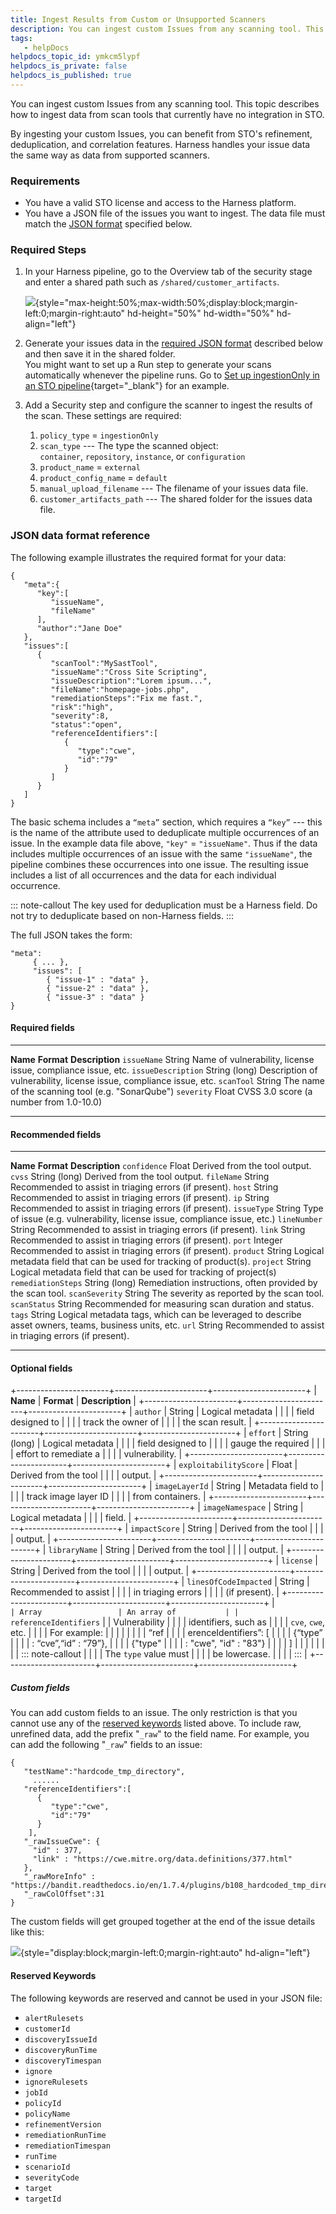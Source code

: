 ```yaml
---
title: Ingest Results from Custom or Unsupported Scanners
description: You can ingest custom Issues from any scanning tool. This topic describes how to ingest data from scan tools that currently have no integration in STO.
tags: 
   - helpDocs
helpdocs_topic_id: ymkcm5lypf
helpdocs_is_private: false
helpdocs_is_published: true
---
```


You can ingest custom Issues from any scanning tool. This topic
describes how to ingest data from scan tools that currently have no
integration in STO.

By ingesting your custom Issues, you can benefit from STO\'s refinement,
deduplication, and correlation features. Harness handles your issue data
the same way as data from supported scanners.

### Requirements

-   You have a valid STO license and access to the Harness platform.
-   You have a JSON file of the issues you want to ingest. The data file
    must match the [JSON format](#json-data-format-reference) specified
    below.

### Required Steps

1.  In your Harness pipeline, go to the Overview tab of the security
    stage and enter a shared path such as `/shared/customer_artifacts`.

    ![](https://files.helpdocs.io/kw8ldg1itf/articles/ijkyokxrot/1661880426879/sto-pipeline-shared-path.png){style="max-height:50%;max-width:50%;display:block;margin-left:0;margin-right:auto"
    hd-height="50%" hd-width="50%" hd-align="left"}

2.  Generate your issues data in the [required JSON
    format](#jaon-data-format-reference) described below and then save
    it in the shared folder.\
    You might want to set up a Run step to generate your scans
    automatically whenever the pipeline runs. Go to [Set up
    ingestionOnly in an STO
    pipeline](https://docs.harness.io/article/d24n34qdbk){target="_blank"}
    for an example.

3.  Add a Security step and configure the scanner to ingest the results
    of the scan. These settings are required:
    1.  `policy_type` = `ingestionOnly`
    2.  `scan_type` --- The type the scanned object:
        `container`, `repository`, `instance`, or `configuration`
    3.  `product_name` = `external`
    4.  `product_config_name` = `default`
    5.  `manual_upload_filename` --- The filename of your issues data
        file.
    6.  `customer_artifacts_path` --- The shared folder for the issues
        data file.

### JSON data format reference

The following example illustrates the required format for your data:

``` {.hljs .json}
{
   "meta":{
      "key":[
         "issueName",
         "fileName"
      ],
      "author":"Jane Doe"
   },
   "issues":[
      {
         "scanTool":"MySastTool",
         "issueName":"Cross Site Scripting",
         "issueDescription":"Lorem ipsum...",
         "fileName":"homepage-jobs.php",
         "remediationSteps":"Fix me fast.",
         "risk":"high",
         "severity":8,
         "status":"open",
         "referenceIdentifiers":[
            {
               "type":"cwe",
               "id":"79"
            }
         ]
      }
   ]
}
```

The basic schema includes a `“meta”` section, which requires a `“key”`
--- this is the name of the attribute used to deduplicate multiple
occurrences of an issue. In the example data file above, `"key"` =
`"issueName"`. Thus if the data includes multiple occurrences of an
issue with the same `"issueName"`, the pipeline combines these
occurrences into one issue. The resulting issue includes a list of all
occurrences and the data for each individual occurrence.

::: note-callout
The key used for deduplication must be a Harness field. Do not try to
deduplicate based on non-Harness fields.
:::

The full JSON takes the form:

``` {.hljs .json}
"meta": 
     { ... }, 
     "issues": [ 
        { "issue-1" : "data" }, 
        { "issue-2" : "data" },
        { "issue-3" : "data" }
}
```

#### **Required fields**

  -------------------- --------------- ---------------------------------------------------------------------
  **Name**             **Format**      **Description**
  `issueName`          String          Name of vulnerability, license issue, compliance issue, etc.
  `issueDescription`   String (long)   Description of vulnerability, license issue, compliance issue, etc.
  `scanTool`           String          The name of the scanning tool (e.g. "SonarQube")
  `severity`           Float           CVSS 3.0 score (a number from 1.0-10.0)
  -------------------- --------------- ---------------------------------------------------------------------

#### **Recommended fields**

  -------------------- --------------- -----------------------------------------------------------------------------------------------------
  **Name**             **Format**      **Description**
  `confidence`         Float           Derived from the tool output.
  `cvss`               String (long)   Derived from the tool output.
  `fileName`           String          Recommended to assist in triaging errors (if present).
  `host`               String          Recommended to assist in triaging errors (if present).
  `ip`                 String          Recommended to assist in triaging errors (if present).
  `issueType`          String          Type of issue (e.g. vulnerability, license issue, compliance issue, etc.)
  `lineNumber`         String          Recommended to assist in triaging errors (if present).
  `link`               String          Recommended to assist in triaging errors (if present).
  `port`               Integer         Recommended to assist in triaging errors (if present).
  `product`            String          Logical metadata field that can be used for tracking of product(s).
  `project`            String          Logical metadata field that can be used for tracking of project(s)
  `remediationSteps`   String (long)   Remediation instructions, often provided by the scan tool.
  `scanSeverity`       String          The severity as reported by the scan tool.
  `scanStatus`         String          Recommended for measuring scan duration and status.
  `tags`               String          Logical metadata tags, which can be leveraged to describe asset owners, teams, business units, etc.
  `url`                String          Recommended to assist in triaging errors (if present).
  -------------------- --------------- -----------------------------------------------------------------------------------------------------

#### **Optional fields**

+-----------------------+-----------------------+-----------------------+
| **Name**              | **Format**            | **Description**       |
+-----------------------+-----------------------+-----------------------+
| `author`              | String                | Logical metadata      |
|                       |                       | field designed to     |
|                       |                       | track the owner of    |
|                       |                       | the scan result.      |
+-----------------------+-----------------------+-----------------------+
| `effort`              | String (long)         | Logical metadata      |
|                       |                       | field designed to     |
|                       |                       | gauge the required    |
|                       |                       | effort to remediate a |
|                       |                       | vulnerability.        |
+-----------------------+-----------------------+-----------------------+
| `exploitabilityScore` | Float                 | Derived from the tool |
|                       |                       | output.               |
+-----------------------+-----------------------+-----------------------+
| `imageLayerId`        | String                | Metadata field to     |
|                       |                       | track image layer ID  |
|                       |                       | from containers.      |
+-----------------------+-----------------------+-----------------------+
| `imageNamespace`      | String                | Logical metadata      |
|                       |                       | field.                |
+-----------------------+-----------------------+-----------------------+
| `impactScore`         | String                | Derived from the tool |
|                       |                       | output.               |
+-----------------------+-----------------------+-----------------------+
| `libraryName`         | String                | Derived from the tool |
|                       |                       | output.               |
+-----------------------+-----------------------+-----------------------+
| `license`             | String                | Derived from the tool |
|                       |                       | output.               |
+-----------------------+-----------------------+-----------------------+
| `linesOfCodeImpacted` | String                | Recommended to assist |
|                       |                       | in triaging errors    |
|                       |                       | (if present).         |
+-----------------------+-----------------------+-----------------------+
| `                     | Array                 | An array of           |
| referenceIdentifiers` |                       | Vulnerability         |
|                       |                       | identifiers, such as  |
|                       |                       | `cve`, `cwe`, etc.    |
|                       |                       | For example:          |
|                       |                       |                       |
|                       |                       |     “ref              |
|                       |                       | erenceIdentifiers”: [ |
|                       |                       |          {“type”      |
|                       |                       | : “cve”,“id” : “79”}, |
|                       |                       |          {"type"      |
|                       |                       | : "cwe", "id" : "83"} |
|                       |                       |     ]                 |
|                       |                       |                       |
|                       |                       | ::: note-callout      |
|                       |                       | The `type` value must |
|                       |                       | be lowercase.         |
|                       |                       | :::                   |
+-----------------------+-----------------------+-----------------------+

##### Custom fields

You can add custom fields to an issue. The only restriction is that you
cannot use any of the [reserved keywords](#reserved-keywords) listed
above. To include raw, unrefined data, add the prefix \"`_raw`\" to the
field name. For example, you can add the following \"`_raw`\" fields to
an issue:

``` {.hljs .json}
{
   "testName":"hardcode_tmp_directory",
     ......
   "referenceIdentifiers":[
      {
         "type":"cwe",
         "id":"79"
      }
    ],
   "_rawIssueCwe": {
     "id" : 377,
     "link" : "https://cwe.mitre.org/data.definitions/377.html"
   },
   "_rawMoreInfo" : "https://bandit.readthedocs.io/en/1.7.4/plugins/b108_hardcoded_tmp_directory.html",
   "_rawColOffset":31
}
```

The custom fields will get grouped together at the end of the issue
details like this:

![](https://files.helpdocs.io/kw8ldg1itf/articles/ymkcm5lypf/1662134060300/issue-details-raw-fields-grouped.png){style="display:block;margin-left:0;margin-right:auto"
hd-align="left"}

#### Reserved Keywords

The following keywords are reserved and cannot be used in your JSON
file:

-   `alertRulesets`
-   `customerId`
-   `discoveryIssueId`
-   `discoveryRunTime`
-   `discoveryTimespan`
-   `ignore`
-   `ignoreRulesets`
-   `jobId`
-   `policyId`
-   `policyName`
-   `refinementVersion`
-   `remediationRunTime`
-   `remediationTimespan`
-   `runTime`
-   `scenarioId`
-   `severityCode`
-   `target`
-   `targetId`
